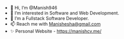 - 👋 Hi, I’m @Manish946
- 👀 I’m interested in Software and Web Development.
- 🌱 I’m a Fullstack Software Developer.
- 📫 Reach me with Manishesha@gmail.com
- ✨ Personal Website - https://manishcv.me/
<!---
Manish946/Manish946 is a ✨ special ✨ repository because its `README.md` (this file) appears on your GitHub profile.
You can click the Preview link to take a look at your changes.
--->
